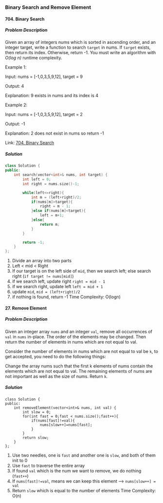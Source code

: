 ### Binary Search and Remove Element
#### 704. Binary Search
##### Problem Description 
Given an array of integers nums which is sorted in ascending order, and an integer target, write a function to search `target` in nums. If `target` exists, then return its index. Otherwise, return -1.
You must write an algorithm with *O(log n)* runtime complexity.

Example 1:

Input: nums = [-1,0,3,5,9,12], target = 9

Output: 4

Explanation: 9 exists in nums and its index is 4

Example 2:

Input: nums = [-1,0,3,5,9,12], target = 2

Output: -1

Explanation: 2 does not exist in nums so return -1

Link: [704. Binary Search](https://leetcode.com/problems/binary-search/description/)

##### Solution 
```cpp
class Solution {
public:
    int search(vector<int>& nums, int target) {
        int left = 0;
        int right = nums.size()-1;

        while(left<=right){
            int m = (left+right)/2;
            if(nums[m]>target){
                right = m - 1;
            }else if(nums[m]<target){
                left = m+1;
            }else{
                return m; 
            }
        }

        return -1;
    }
};
```
1. Divide an array into two parts
2. Left < mid < Right
3. If our target is on the left side of `mid`, then we search left; else search right (`if target != nums[mid]`)
4. if we search left, update right `right = mid - 1`
5. if we search right, update left `left = mid + 1`
6. update `mid`, `mid = (left+right)/2`
7. if nothing is found, return -1
Time Complexity: O(logn)
#### 27. Remove Element
##### Problem Description 
Given an integer array `nums` and an integer `val`, remove all occurrences of `val` in `nums` in-place. The order of the elements may be changed. Then return the number of elements in nums which are not equal to val.

Consider the number of elements in nums which are not equal to val be `k`, to get accepted, you need to do the following things:

Change the array nums such that the first k elements of nums contain the elements which are not equal to val. The remaining elements of nums are not important as well as the size of nums.
Return `k`.
##### Solution 
```ccp
class Solution {
public:
    int removeElement(vector<int>& nums, int val) {
        int slow = 0;
        for(int fast = 0;fast < nums.size();fast++){
            if(nums[fast]!=val){
                nums[slow++]=nums[fast];
            }
        }
        return slow;
    }
};
```
1. Use two needles, one is `fast` and another one is `slow`, and both of them init to 0
2. Use `fast` to traverse the entire array
3. If found `val` which is the num we want to remove, we do nothing (`fast++`)
4. If `nums[fast]!=val`, means we can keep this element --> `nums[slow++] = val`
5. Return `slow` which is equal to the number of elements
Time Complexity: O(n)
